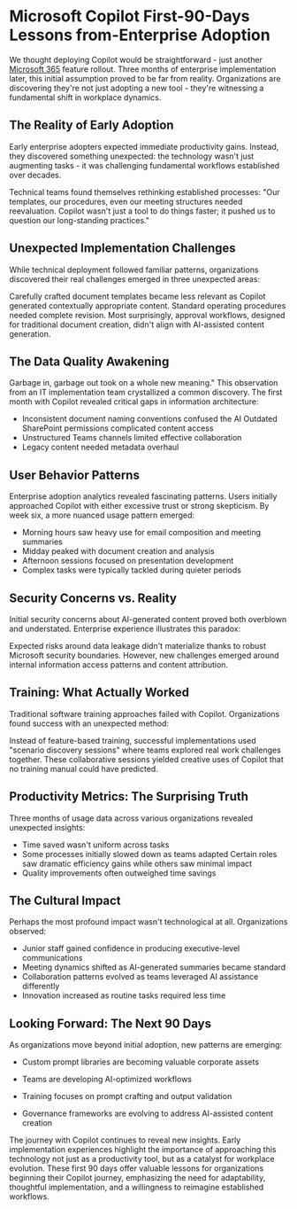 # Microsoft Copilot First-90-Days Lessons from-Enterprise Adoption
We thought deploying Copilot would be straightforward - just another [Microsoft 365](https://www.eccentrix.ca/formations/microsoft/microsoft-365/microsoft-365-certified-administrator-expert-md102-ms102/) feature rollout. Three months of enterprise implementation later, this initial assumption proved to be far from reality. Organizations are discovering they're not just adopting a new tool - they're witnessing a fundamental shift in workplace dynamics.

## The Reality of Early Adoption

Early enterprise adopters expected immediate productivity gains. Instead, they discovered something unexpected: the technology wasn't just augmenting tasks - it was challenging fundamental workflows established over decades.

Technical teams found themselves rethinking established processes: "Our templates, our procedures, even our meeting structures needed reevaluation. Copilot wasn't just a tool to do things faster; it pushed us to question our long-standing practices."

## Unexpected Implementation Challenges

While technical deployment followed familiar patterns, organizations discovered their real challenges emerged in three unexpected areas:

Carefully crafted document templates became less relevant as Copilot generated contextually appropriate content. Standard operating procedures needed complete revision. Most surprisingly, approval workflows, designed for traditional document creation, didn't align with AI-assisted content generation.

## The Data Quality Awakening

Garbage in, garbage out took on a whole new meaning." This observation from an IT implementation team crystallized a common discovery. The first month with Copilot revealed critical gaps in information architecture:

- Inconsistent document naming conventions confused the AI Outdated SharePoint permissions complicated content access 
- Unstructured Teams channels limited effective collaboration 
- Legacy content needed metadata overhaul

## User Behavior Patterns

Enterprise adoption analytics revealed fascinating patterns. Users initially approached Copilot with either excessive trust or strong skepticism. By week six, a more nuanced usage pattern emerged:

- Morning hours saw heavy use for email composition and meeting summaries 
- Midday peaked with document creation and analysis 
- Afternoon sessions focused on presentation development 
- Complex tasks were typically tackled during quieter periods

## Security Concerns vs. Reality

Initial security concerns about AI-generated content proved both overblown and understated. Enterprise experience illustrates this paradox:

Expected risks around data leakage didn't materialize thanks to robust Microsoft security boundaries. However, new challenges emerged around internal information access patterns and content attribution.

## Training: What Actually Worked

Traditional software training approaches failed with Copilot. Organizations found success with an unexpected method:

Instead of feature-based training, successful implementations used "scenario discovery sessions" where teams explored real work challenges together. These collaborative sessions yielded creative uses of Copilot that no training manual could have predicted.

## Productivity Metrics: The Surprising Truth

Three months of usage data across various organizations revealed unexpected insights:

- Time saved wasn't uniform across tasks 
- Some processes initially slowed down as teams adapted Certain roles saw dramatic efficiency gains while others saw minimal impact 
- Quality improvements often outweighed time savings

## The Cultural Impact

Perhaps the most profound impact wasn't technological at all. Organizations observed:

- Junior staff gained confidence in producing executive-level communications 
- Meeting dynamics shifted as AI-generated summaries became standard 
- Collaboration patterns evolved as teams leveraged AI assistance differently 
- Innovation increased as routine tasks required less time

## Looking Forward: The Next 90 Days

As organizations move beyond initial adoption, new patterns are emerging:

- Custom prompt libraries are becoming valuable corporate assets

- Teams are developing AI-optimized workflows

- Training focuses on prompt crafting and output validation

- Governance frameworks are evolving to address AI-assisted content creation

The journey with Copilot continues to reveal new insights. Early implementation experiences highlight the importance of approaching this technology not just as a productivity tool, but as a catalyst for workplace evolution. These first 90 days offer valuable lessons for organizations beginning their Copilot journey, emphasizing the need for adaptability, thoughtful implementation, and a willingness to reimagine established workflows.
